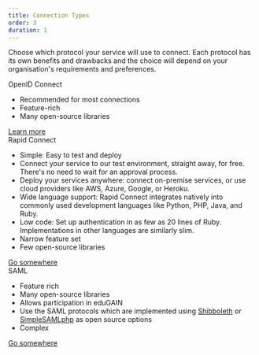```yaml
---
title: Connection Types
order: 3
duration: 1
---
```


Choose which protocol your service will use to connect. Each protocol has its own benefits and drawbacks and the choice will depend on your organisation's requirements and preferences.

<div class="card border-dark mt-4 mb-3">
  <div class="card-header text-white bg-primary">OpenID Connect</div>
    <div class="card-body">
      <ul class="list-group list-group-flush">
        <li class="list-group-item"><i class="fa-regular fa-circle-check" style="color:green"></i> Recommended for most 
connections</li>
        <li class="list-group-item"><i class="fa-regular fa-circle-check" style="color:green"></i> Feature-rich</li>
        <li class="list-group-item"><i class="fa-regular fa-circle-check" style="color:green"></i> Many open-source libraries</li>
      </ul>
      <a href="/openid-connect-integration/01-overview" class="btn btn-primary mt-4">Learn more</a>
    </div>
</div>

<div class="card border-dark mb-3">
  <div class="card-header text-white bg-primary">Rapid Connect</div>
  <div class="card-body">
    <ul class="list-group list-group-flush">
      <li class="list-group-item"><i class="fa-regular fa-circle-check" style="color:green"></i> Simple: Easy to test and deploy</li>
      <li class="list-group-item"><i class="fa-regular fa-circle-check" style="color:green"></i> Connect your service to our test 
          environment, straight away, for free. There's no need to wait for an approval process.</li>
      <li class="list-group-item"><i class="fa-regular fa-circle-check" style="color:green"></i> Deploy your 
services anywhere: connect on-premise services, or use cloud providers like AWS, Azure, Google, or Heroku.</li>
      <li class="list-group-item"><i class="fa-regular fa-circle-check" style="color:green"></i> Wide language 
support: Rapid Connect integrates natively into commonly used development languages like Python, PHP, Java, and Ruby.
      </li>
      <li class="list-group-item"><i class="fa-regular fa-circle-check" style="color:green"></i> Low code: Set up 
authentication in as few as 20 lines of Ruby. Implementations in other languages are similarly slim.
      </li>
      <li class="list-group-item"><i class="fa-regular fa-circle-xmark" style="color:red"></i> Narrow feature set
      </li>
      <li class="list-group-item"><i class="fa-regular fa-circle-xmark" style="color:red"></i> Few open-source libraries
      </li>
    </ul>
    <a href="#" class="btn btn-outline-primary mt-4">Go somewhere</a>
  </div>
</div>

<div class="card border-dark mt-4 mb-3">
  <div class="card-header text-white bg-primary">SAML</div>
    <div class="card-body">
      <ul class="list-group list-group-flush">
        <li class="list-group-item"><i class="fa-regular fa-circle-check" style="color:green"></i> Feature rich</li>
        <li class="list-group-item"><i class="fa-regular fa-circle-check" style="color:green"></i> Many open-source libraries</li>
        <li class="list-group-item"><i class="fa-regular fa-circle-check" style="color:green"></i> Allows participation in eduGAIN</li>
        <li class="list-group-item"><i class="fa-regular fa-circle-check" style="color:green"></i> Use the SAML 
protocols which are implemented using <a href="https://www.shibboleth.net/">Shibboleth</a> or <a href="https://simplesamlphp.org/">SimpleSAMLphp</a> as open source options</li>
        <li class="list-group-item"><i class="fa-regular fa-circle-xmark" style="color:red"></i> Complex</li>
      </ul>
      <a href="#" class="btn btn-outline-primary mt-4">Go somewhere</a>
    </div>
</div>